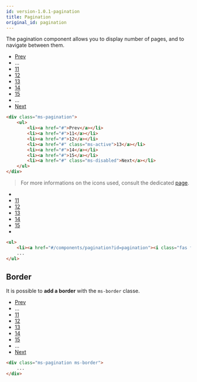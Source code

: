 ```yaml
---
id: version-1.0.1-pagination
title: Pagination
original_id: pagination
---
```


The pagination component allows you to display number of pages, and to navigate between them. 

<div class="ms-pagination">
    <ul>
        <li><a href="#/components/pagination?id=pagination">Prev</a></li>
        <li><span>...</span></li>
        <li><a href="#/components/pagination?id=pagination">11</a></li>
        <li><a href="#/components/pagination?id=pagination">12</a></li>
        <li><a class="ms-active" href="#/components/pagination?id=pagination">13</a></li>
        <li><a href="#/components/pagination?id=pagination">14</a></li>
        <li><a href="#/components/pagination?id=pagination">15</a></li>
        <li><span>...</span></li>
        <li><a href="#/components/pagination?id=pagination" class="ms-disabled">Next</a></li>
    </ul>
</div>

```html
<div class="ms-pagination">
    <ul>
        <li><a href="#">Prev</a></li>
        <li><a href="#">11</a></li>
        <li><a href="#">12</a></li>
        <li><a href="#" class="ms-active">13</a></li>
        <li><a href="#">14</a></li>
        <li><a href="#">15</a></li>
        <li><a href="#" class="ms-disabled">Next</a></li>
    </ul>
</div>
```

> For more informations on the icons used, consult the dedicated [page](icons.md).

<div class="ms-pagination">
    <ul>
        <li><a href="#/components/pagination?id=pagination"><i class="fas fa-backward"></i></a></li>
        <li><a href="#/components/pagination?id=pagination">11</a></li>
        <li><a href="#/components/pagination?id=pagination">12</a></li>
        <li><a class="ms-active" href="#/components/pagination?id=pagination">13</a></li>
        <li><a href="#/components/pagination?id=pagination">14</a></li>
        <li><a href="#/components/pagination?id=pagination">15</a></li>
        <li><a href="#/components/pagination?id=pagination"><i class="fas fa-forward"></i></a></li>
    </ul>
</div>

```html
<ul>
    <li><a href="#/components/pagination?id=pagination"><i class="fas fa-backward"></i></a></li>
    ...
</ul>    
```

## Border

It is possible to **add a border** with the `ms-border` classe.

<div class="ms-pagination ms-border">
    <ul>
        <li><a href="#/components/pagination?id=Border">Prev</a></li>
        <li><span>...</span></li>
        <li><a href="#/components/pagination?id=Border">11</a></li>
        <li><a href="#/components/pagination?id=Border">12</a></li>
        <li><a href="#/components/pagination?id=Border" class="ms-active">13</a></li>
        <li><a href="#/components/pagination?id=Border">14</a></li>
        <li><a href="#/components/pagination?id=Border">15</a></li>
        <li><span>...</span></li>
        <li><a href="#/components/pagination?id=Border">Next</a></li>
    </ul>
</div>

```html
<div class="ms-pagination ms-border">
    ...
</div>
```